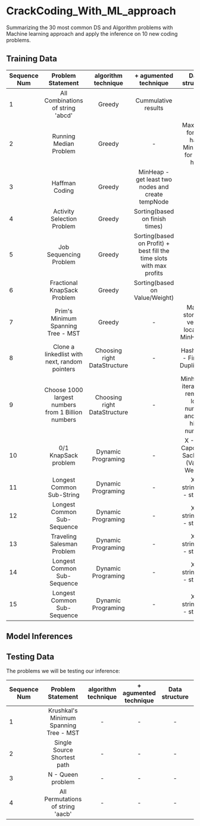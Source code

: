 # CrackCoding_With_ML_approach
Summarizing the 30 most common DS and Algorithm problems with Machine learning approach and apply the inference on 10 new coding problems. 


## Training Data

| Sequence Num| Problem Statement   | algorithm technique | + agumented technique | Data structure | Runtime Complexity | Space Complexity | 
| ------------- |:-------------:|:-------------:| :-------------:| :-------------:| :-------------:| -----:|
| 1| All Combinations of string 'abcd' | Greedy | Cummulative results | - | - | - |
| 2| Running Median Problem | Greedy |- |MaxHeap for left half, MinHeap for right half | - | - |
| 3| Haffman Coding | Greedy| MinHeap - get least two nodes and create tempNode | - | - |
| 4| Activity Selection Problem | Greedy | Sorting(based on finish times) | -  | - | - |
| 5| Job Sequencing Problem | Greedy | Sorting(based on Profit) + best fill the time slots with max profits | -  | - | - |
| 6| Fractional KnapSack Problem | Greedy | Sorting(based on Value/Weight) | -  | - | - |
| 7| Prim's Minimum Spanning Tree - MST | Greedy | - | Map - store the vertex location, MinHeap -  | - | - |
| 8| Clone a linkedlist with next, random pointers | Choosing right DataStructure |-| HashTable - Finding Duplication | - | - |
| 9| Choose 1000 largest numbers from 1 Billion numbers| Choosing right DataStructure |-| Minheap - iteratively remove low number and add high number | - | - |
| 10| 0/1 KnapSack problem | Dynamic Programing | - | X - 0 to Capcity of Sack, Y - (Value, Weight)  | - | - |
| 11| Longest Common Sub-String | Dynamic Programing | - | X - stringA, Y - stringB | - | - |
| 12| Longest Common Sub-Sequence | Dynamic Programing | - | X - stringA, Y - stringB | - | - |
| 13| Traveling Salesman Problem| Dynamic Programing | - | X - stringA, Y - stringB | - | - |
| 14| Longest Common Sub-Sequence | Dynamic Programing | - | X - stringA, Y - stringB | - | - |
| 15| Longest Common Sub-Sequence | Dynamic Programing | - | X - stringA, Y - stringB | - | - |


## Model Inferences


## Testing Data

The problems we will be testing our inference:

| Sequence Num| Problem Statement   | algorithm technique | + agumented technique | Data structure | Runtime Complexity | Space Complexity | 
| ------------- |:-------------:|:-------------:| :-------------:| :-------------:| :-------------:| -----:|
| 1| Krushkal's Minimum Spanning Tree - MST | - | - | - | - | - |
| 2| Single Source Shortest path | - | - | - | - | - |
| 3| N - Queen problem | - | - | - | - | - |
| 4| All Permutations of string 'aacb' | - | - | - | - | - |


